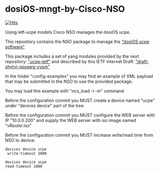 # dosiOS-mngt-by-Cisco-NSO
[![Hits](https://hits.seeyoufarm.com/api/count/incr/badge.svg?url=https%3A%2F%2Fgithub.com%2Fdmytroshytyi%2FdosiOS-mngt-by-Cisco-NSO&count_bg=%2379C83D&title_bg=%23555555&icon=&icon_color=%23E7E7E7&title=hits&edge_flat=false)](https://hits.seeyoufarm.com)

Using ietf-ucpe models Cisco NSO manages the dosiOS ucpe.

This repository contains the NSO package to manage the ["dosiOS ucpe software"](https://github.com/dmytroshytyi/dosiOS-uCPE)

This package includes a set of yang modules provided by the next repository: ["ucpe-ietf"](https://github.com/dmytroshytyi/ucpe-ietf) and described by this IETF internet Draft: ["draft-shytyi-opsawg-vysm"](https://datatracker.ietf.org/doc/draft-shytyi-opsawg-vysm)

In the folder "config-examples" you may find an example of XML payload that may be submitted in the NSO to use the provided package.

You may load this example with "ncs\_load -l -m" command

Before the configuration commit you MUST create a device named "ucpe" under "devices device" part of the tree.

Before the configuration commit you MUST configure the WEB server with IP "10.0.0.200" and supply the WEB server with iso image named "vRouter.iso"

Before the configuration commit you MUST increase write/read time from NSO to device:

```
devices device ucpe
 write-timeout 1000
```

```
devices device ucpe
read-timeout 1000
```
